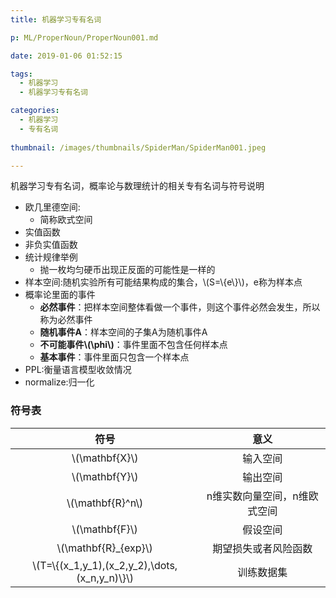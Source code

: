```yaml
---
title: 机器学习专有名词

p: ML/ProperNoun/ProperNoun001.md

date: 2019-01-06 01:52:15

tags: 
  - 机器学习
  - 机器学习专有名词

categories: 
  - 机器学习
  - 专有名词
 
thumbnail: /images/thumbnails/SpiderMan/SpiderMan001.jpeg

---
```

机器学习专有名词，概率论与数理统计的相关专有名词与符号说明
<!-- more -->

* 欧几里德空间:
  * 简称欧式空间
* 实值函数
* 非负实值函数
* 统计规律举例
  * 抛一枚均匀硬币出现正反面的可能性是一样的
* 样本空间:随机实验所有可能结果构成的集合，\\(S=\\{e\\}\\)，e称为样本点
* 概率论里面的事件
  * **必然事件**：把样本空间整体看做一个事件，则这个事件必然会发生，所以称为必然事件
  * **随机事件A**：样本空间的子集A为随机事件A
  * **不可能事件\\(\phi\\)**：事件里面不包含任何样本点
  * **基本事件**：事件里面只包含一个样本点
* PPL:衡量语言模型收敛情况
* normalize:归一化

### 符号表

|符号|意义|
|:--:|:--:|
|\\(\mathbf{X}\\)|输入空间|
|\\(\mathbf{Y}\\)|输出空间|
|\\(\mathbf{R}^n\\)|n维实数向量空间，n维欧式空间|
|\\(\mathbf{F}\\)|假设空间|
|\\(\mathbf{R}_{exp}\\)|期望损失或者风险函数|
|\\(T=\\{(x_1,y_1),(x_2,y_2),\dots,(x_n,y_n)\\}\\)|训练数据集|
